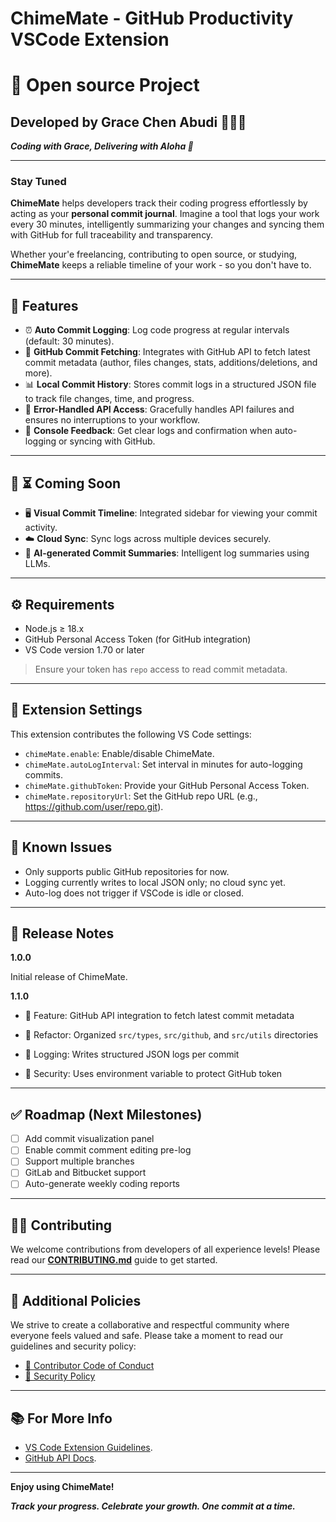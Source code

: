 # ChimeMate - GitHub Productivity VSCode Extension

# 🧠 Open source Project

## Developed by Grace Chen Abudi 👩🏽‍💻

**_Coding with Grace, Delivering with Aloha 🌺_**

---

### Stay Tuned

**ChimeMate** helps developers track their coding progress effortlessly by acting as your **personal commit journal**. Imagine a tool that logs your work every 30 minutes, intelligently summarizing your changes and syncing them with GitHub for full traceability and transparency.

Whether your'e freelancing, contributing to open source, or studying, **ChimeMate** keeps a reliable timeline of your work - so you don't have to.

---

## 🚀 Features

- ⏰ **Auto Commit Logging**: Log code progress at regular intervals (default: 30 minutes).
- 🧾 **GitHub Commit Fetching**: Integrates with GitHub API to fetch latest commit metadata (author, files changes, stats, additions/deletions, and more).
- 📊 **Local Commit History**: Stores commit logs in a structured JSON file to track file changes, time, and progress.
- 🔐 **Error-Handled API Access**: Gracefully handles API failures and ensures no interruptions to your workflow.
- 💬 **Console Feedback**: Get clear logs and confirmation when auto-logging or syncing with GitHub.

---

## 🌱 ⏳ Coming Soon

- 🖥️ **Visual Commit Timeline**: Integrated sidebar for viewing your commit activity.
- ☁️ **Cloud Sync**: Sync logs across multiple devices securely.
- 🧠 **AI-generated Commit Summaries**: Intelligent log summaries using LLMs.

---

## ⚙️ Requirements

- Node.js ≥ 18.x
- GitHub Personal Access Token (for GitHub integration)
- VS Code version 1.70 or later

> Ensure your token has `repo` access to read commit metadata.

---

## 🔧 Extension Settings

This extension contributes the following VS Code settings:

- `chimeMate.enable`: Enable/disable ChimeMate.
- `chimeMate.autoLogInterval`: Set interval in minutes for auto-logging commits.
- `chimeMate.githubToken`: Provide your GitHub Personal Access Token.
- `chimeMate.repositoryUrl`: Set the GitHub repo URL (e.g., https://github.com/user/repo.git).

---

## 🐞 Known Issues

- Only supports public GitHub repositories for now.
- Logging currently writes to local JSON only; no cloud sync yet.
- Auto-log does not trigger if VSCode is idle or closed.

---

## 📝 Release Notes

**1.0.0**

Initial release of ChimeMate.

**1.1.0**

- 🔗 Feature: GitHub API integration to fetch latest commit metadata

- 🧹 Refactor: Organized `src/types`, `src/github`, and `src/utils` directories

- 📁 Logging: Writes structured JSON logs per commit

- 🔐 Security: Uses environment variable to protect GitHub token

---

## ✅ Roadmap (Next Milestones)

- [ ] Add commit visualization panel
- [ ] Enable commit comment editing pre-log
- [ ] Support multiple branches
- [ ] GitLab and Bitbucket support
- [ ] Auto-generate weekly coding reports

---

## 🤝🏽 Contributing

We welcome contributions from developers of all experience levels!
Please read our [**CONTRIBUTING.md**](CONTRIBUTING.md) guide to get started.

---

## 📜 Additional Policies

We strive to create a collaborative and respectful community where everyone feels valued and safe.
Please take a moment to read our guidelines and security policy:

- [📘 Contributor Code of Conduct](./CODE_OF_CONDUCT.md)
- [🔐 Security Policy](./SECURITY.md)

---

## 📚 For More Info

- [VS Code Extension Guidelines](https://code.visualstudio.com/api/ux-guidelines/overview).
- [GitHub API Docs](https://docs.github.com/en/rest/commits/commits?apiVersion=2022-11-28).

---

**Enjoy using ChimeMate!**

**_Track your progress. Celebrate your growth. One commit at a time._**

<!-- ---

This is the README for your extension "ChimeMate". After writing up a brief description, we recommend including the following sections.

## Features

Describe specific features of your extension including screenshots of your extension in action. Image paths are relative to this README file.

For example if there is an image subfolder under your extension project workspace:

\!\[feature X\]\(images/feature-x.png\)

> Tip: Many popular extensions utilize animations. This is an excellent way to show off your extension! We recommend short, focused animations that are easy to follow.

## Requirements

If you have any requirements or dependencies, add a section describing those and how to install and configure them.

## Extension Settings

Include if your extension adds any VS Code settings through the `contributes.configuration` extension point.

For example:

This extension contributes the following settings:

- `myExtension.enable`: Enable/disable this extension.
- `myExtension.thing`: Set to `blah` to do something.

## Known Issues

Calling out known issues can help limit users opening duplicate issues against your extension.

## Release Notes

Users appreciate release notes as you update your extension.

### 1.0.0

Initial release of ...

### 1.0.1

Fixed issue #.

### 1.1.0

Added features X, Y, and Z.

---

## Following extension guidelines

Ensure that you've read through the extensions guidelines and follow the best practices for creating your extension.

- [Extension Guidelines](https://code.visualstudio.com/api/references/extension-guidelines)

## Working with Markdown

You can author your README using Visual Studio Code. Here are some useful editor keyboard shortcuts:

- Split the editor (`Cmd+\` on macOS or `Ctrl+\` on Windows and Linux).
- Toggle preview (`Shift+Cmd+V` on macOS or `Shift+Ctrl+V` on Windows and Linux).
- Press `Ctrl+Space` (Windows, Linux, macOS) to see a list of Markdown snippets.

## For more information

- [Visual Studio Code's Markdown Support](http://code.visualstudio.com/docs/languages/markdown)
- [Markdown Syntax Reference](https://help.github.com/articles/markdown-basics/)

**Enjoy!** -->

